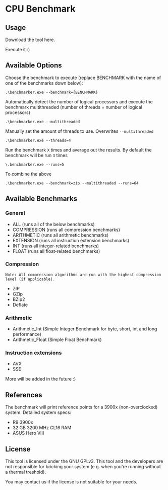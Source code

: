 # CPU Benchmark

## Usage

Download the tool here.

Execute it :)

## Available Options

Choose the benchmark to execute (replace BENCHMARK with the name of one of the benchmarks down below):

`.\benchmarker.exe --benchmark={BENCHMARK}`


Automatically detect the number of logical processors and execute the benchmark multithreaded (number of threads = number of logical processors)

`.\benchmarker.exe --multithreaded`


Manually set the amount of threads to use. Overwrites `--multithreaded`

`.\benchmarker.exe --threads=4`


Run the benchmark `X` times and average out the results. By default the benchmark will be run `3` times

`\.benchmarker.exe --runs=5`


To combine the above

`.\benchmarker.exe --benchmark=zip --multithreaded --runs=64`

## Available Benchmarks

### General

* ALL (runs all of the below benchmarks)
* COMPRESSION (runs all compression benchmarks)
* ARITHMETIC (runs all arithmetic benchmarks)
* EXTENSION (runs all instruction extension benchmarks)
* INT (runs all integer-related benchmarks)
* FLOAT (runs all float-related benchmarks)

### Compression

`Note: All compression algorithms are run with the highest compression level (if applicable).`

* ZIP
* GZip
* BZip2
* Deflate

### Arithmetic
* Arithmetic_Int (Simple Integer Benchmark for byte, short, int and long performance)
* Arithmetic_Float (Simple Float Benchmark)

### Instruction extensions

* AVX
* SSE

More will be added in the future :)

## References

The benchmark will print reference points for a 3900x (non-overclocked) system.
Detailed system specs:
- R9 3900x
- 32 GB 3200 MHz CL16 RAM
- ASUS Hero VIII

## License

This tool is licensed under the GNU GPLv3. This tool and the developers are not responsible for bricking your system (e.g. when you're running without a thermal treshold).

You may contact us if the license is not suitable for your needs.

